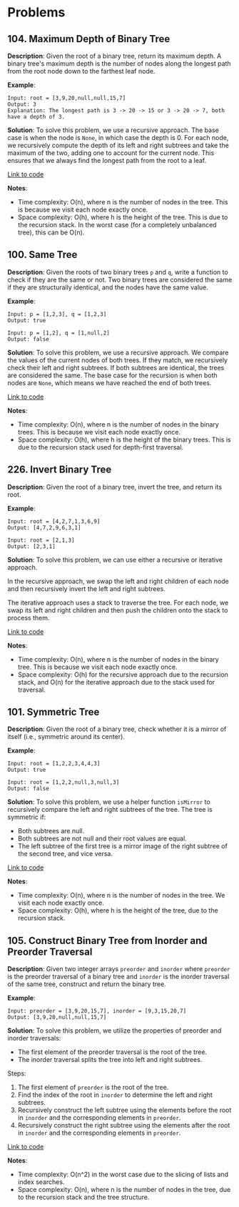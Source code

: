 # Problems

## 104. Maximum Depth of Binary Tree

**Description**:
Given the root of a binary tree, return its maximum depth. A binary tree's maximum depth is the number of nodes along the longest path from the root node down to the farthest leaf node.

**Example**:
```plaintext
Input: root = [3,9,20,null,null,15,7]
Output: 3
Explanation: The longest path is 3 -> 20 -> 15 or 3 -> 20 -> 7, both have a depth of 3.
```

**Solution**:
To solve this problem, we use a recursive approach. The base case is when the node is `None`, in which case the depth is 0. For each node, we recursively compute the depth of its left and right subtrees and take the maximum of the two, adding one to account for the current node. This ensures that we always find the longest path from the root to a leaf.

[Link to code](104_max_depth.py)

**Notes**:
- Time complexity: O(n), where n is the number of nodes in the tree. This is because we visit each node exactly once.
- Space complexity: O(h), where h is the height of the tree. This is due to the recursion stack. In the worst case (for a completely unbalanced tree), this can be O(n).

## 100. Same Tree

**Description**:
Given the roots of two binary trees `p` and `q`, write a function to check if they are the same or not. Two binary trees are considered the same if they are structurally identical, and the nodes have the same value.

**Example**:
```plaintext
Input: p = [1,2,3], q = [1,2,3]
Output: true

Input: p = [1,2], q = [1,null,2]
Output: false
```

**Solution**:
To solve this problem, we use a recursive approach. We compare the values of the current nodes of both trees. If they match, we recursively check their left and right subtrees. If both subtrees are identical, the trees are considered the same. The base case for the recursion is when both nodes are `None`, which means we have reached the end of both trees.

[Link to code](100_same_tree.py)

**Notes**:
- Time complexity: O(n), where n is the number of nodes in the binary trees. This is because we visit each node exactly once.
- Space complexity: O(h), where h is the height of the binary trees. This is due to the recursion stack used for depth-first traversal.

## 226. Invert Binary Tree

**Description**:
Given the root of a binary tree, invert the tree, and return its root.

**Example**:
```plaintext
Input: root = [4,2,7,1,3,6,9]
Output: [4,7,2,9,6,3,1]

Input: root = [2,1,3]
Output: [2,3,1]
```

**Solution**:
To solve this problem, we can use either a recursive or iterative approach.

In the recursive approach, we swap the left and right children of each node and then recursively invert the left and right subtrees.

The iterative approach uses a stack to traverse the tree. For each node, we swap its left and right children and then push the children onto the stack to process them.

[Link to code](226_invert_tree.py)

**Notes**:
- Time complexity: O(n), where n is the number of nodes in the binary tree. This is because we visit each node exactly once.
- Space complexity: O(h) for the recursive approach due to the recursion stack, and O(n) for the iterative approach due to the stack used for traversal.

## 101. Symmetric Tree

**Description**:
Given the root of a binary tree, check whether it is a mirror of itself (i.e., symmetric around its center).

**Example**:
```plaintext
Input: root = [1,2,2,3,4,4,3]
Output: true

Input: root = [1,2,2,null,3,null,3]
Output: false
```

**Solution**:
To solve this problem, we use a helper function `isMirror` to recursively compare the left and right subtrees of the tree. The tree is symmetric if:
- Both subtrees are null.
- Both subtrees are not null and their root values are equal.
- The left subtree of the first tree is a mirror image of the right subtree of the second tree, and vice versa.

[Link to code](101_symmetric_tree.py)

**Notes**:
- Time complexity: O(n), where n is the number of nodes in the tree. We visit each node exactly once.
- Space complexity: O(h), where h is the height of the tree, due to the recursion stack.

## 105. Construct Binary Tree from Inorder and Preorder Traversal

**Description**:
Given two integer arrays `preorder` and `inorder` where `preorder` is the preorder traversal of a binary tree and `inorder` is the inorder traversal of the same tree, construct and return the binary tree.

**Example**:
```plaintext
Input: preorder = [3,9,20,15,7], inorder = [9,3,15,20,7]
Output: [3,9,20,null,null,15,7]
```

**Solution**:
To solve this problem, we utilize the properties of preorder and inorder traversals:
- The first element of the preorder traversal is the root of the tree.
- The inorder traversal splits the tree into left and right subtrees.

Steps:
1. The first element of `preorder` is the root of the tree.
2. Find the index of the root in `inorder` to determine the left and right subtrees.
3. Recursively construct the left subtree using the elements before the root in `inorder` and the corresponding elements in `preorder`.
4. Recursively construct the right subtree using the elements after the root in `inorder` and the corresponding elements in `preorder`.


[Link to code](105_construct_preorder_inorder.py)

**Notes**:
- Time complexity: O(n^2) in the worst case due to the slicing of lists and index searches. 
- Space complexity: O(n), where n is the number of nodes in the tree, due to the recursion stack and the tree structure.

